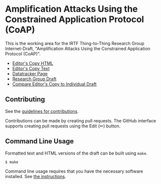 # Amplification Attacks Using the Constrained Application Protocol (CoAP)

This is the working area for the IRTF Thing-to-Thing Research Group Internet-Draft, "Amplification Attacks Using the Constrained Application Protocol (CoAP)".

* [Editor's Copy HTML](https://t2trg.github.io/t2trg-amplification-attacks/draft-irtf-t2trg-amplification-attacks.html)
* [Editor's Copy Text](https://t2trg.github.io/t2trg-amplification-attacks/draft-irtf-t2trg-amplification-attacks.txt)
* [Datatracker Page](https://datatracker.ietf.org/doc/draft-irtf-t2trg-amplification-attacks)
* [Research Group Draft](https://datatracker.ietf.org/doc/html/draft-irtf-t2trg-amplification-attacks)
* [Compare Editor's Copy to Individual Draft](https://t2trg.github.io/t2trg-amplification-attacks/#go.draft-irtf-t2trg-amplification-attacks.diff)


## Contributing

See the
[guidelines for contributions](https://github.com/t2trg/t2trg-amplification-attacks/blob/main/CONTRIBUTING.md).

Contributions can be made by creating pull requests.
The GitHub interface supports creating pull requests using the Edit (✏) button.


## Command Line Usage

Formatted text and HTML versions of the draft can be built using `make`.

```sh
$ make
```

Command line usage requires that you have the necessary software installed.  See
[the instructions](https://github.com/martinthomson/i-d-template/blob/main/doc/SETUP.md).

